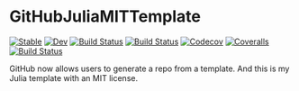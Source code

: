 # GitHubJuliaMITTemplate

[![Stable](https://img.shields.io/badge/docs-stable-blue.svg)](https://singularitti.github.io/GitHubJuliaMITTemplate.jl/stable)
[![Dev](https://img.shields.io/badge/docs-dev-blue.svg)](https://singularitti.github.io/GitHubJuliaMITTemplate.jl/dev)
[![Build Status](https://travis-ci.com/singularitti/GitHubJuliaMITTemplate.jl.svg?branch=master)](https://travis-ci.com/singularitti/GitHubJuliaMITTemplate.jl)
[![Build Status](https://ci.appveyor.com/api/projects/status/github/singularitti/GitHubJuliaMITTemplate.jl?svg=true)](https://ci.appveyor.com/project/singularitti/GitHubJuliaMITTemplate-jl)
[![Codecov](https://codecov.io/gh/singularitti/GitHubJuliaMITTemplate.jl/branch/master/graph/badge.svg)](https://codecov.io/gh/singularitti/GitHubJuliaMITTemplate.jl)
[![Coveralls](https://coveralls.io/repos/github/singularitti/GitHubJuliaMITTemplate.jl/badge.svg?branch=master)](https://coveralls.io/github/singularitti/GitHubJuliaMITTemplate.jl?branch=master)
[![Build Status](https://api.cirrus-ci.com/github/singularitti/GitHubJuliaMITTemplate.jl.svg)](https://cirrus-ci.com/github/singularitti/GitHubJuliaMITTemplate.jl)

GitHub now allows users to generate a repo from a template. And this is my Julia template with an MIT license.
